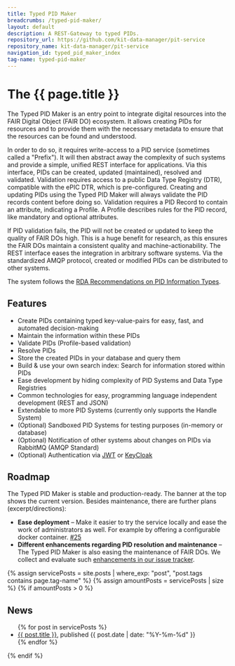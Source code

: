 ```yaml
---
title: Typed PID Maker
breadcrumbs: /typed-pid-maker/
layout: default
description: A REST-Gateway to typed PIDs.
repository_url: https://github.com/kit-data-manager/pit-service
repository_name: kit-data-manager/pit-service
navigation_id: typed_pid_maker_index
tag-name: typed-pid-maker
---
```


# The {{ page.title }}

The Typed PID Maker is an entry point to integrate digital resources into the FAIR Digital Object (FAIR DO) ecosystem.
It allows creating PIDs for resources and to provide them with the necessary metadata to ensure that the resources can be found and understood.

In order to do so, it requires write-access to a PID service (sometimes called a "Prefix").
It will then abstract away the complexity of such systems and provide a simple, unified REST interface for applications.
Via this interface, PIDs can be created, updated (maintained), resolved and validated.
Validation requires access to a public Data Type Registry (DTR), compatible with the ePIC DTR, which is pre-configured.
Creating and updating PIDs using the Typed PID Maker will always validate the PID records content before doing so.
Validation requires a PID Record to contain an attribute, indicating a Profile.
A Profile describes rules for the PID record, like mandatory and optional attributes.

If PID validation fails, the PID will not be created or updated to keep the quality of FAIR DOs high.
This is a huge benefit for research, as this ensures the FAIR DOs maintain a consistent quality and machine-actionability.
The REST interface eases the integration in arbitrary software systems.
Via the standardized AMQP protocol, created or modified PIDs can be distributed to other systems.

The system follows the [RDA Recommendations on PID Information Types](https://rd-alliance.org/group/pid-information-types-wg/outcomes/pid-information-types).

## Features

* Create PIDs containing typed key-value-pairs for easy, fast, and automated decision-making
* Maintain the information within these PIDs
* Validate PIDs (Profile-based validation)
* Resolve PIDs
* Store the created PIDs in your database and query them
* Build & use your own search index: Search for information stored within PIDs
* Ease development by hiding complexity of PID Systems and Data Type Registries
* Common technologies for easy, programming language independent development (REST and JSON)
* Extendable to more PID Systems (currently only supports the Handle System)
* (Optional) Sandboxed PID Systems for testing purposes (in-memory or database)
* (Optional) Notification of other systems about changes on PIDs via RabbitMQ (AMQP Standard)
* (Optional) Authentication via [JWT](https://jwt.io/introduction) or [KeyCloak](https://www.keycloak.org/)

## Roadmap

The Typed PID Maker is stable and production-ready. The banner at the top shows the current version. Besides maintenance, there are further plans (excerpt/directions):

* **Ease deployment** – Make it easier to try the service locally and ease the work of administrators as well. For example by offering a configurable docker container. [#25](https://github.com/kit-data-manager/pit-service/issues/25)
* **Different enhancements regarding PID resolution and maintenance** – The Typed PID Maker is also easing the maintenance of FAIR DOs. We collect and evaluate such [enhancements in our issue tracker](https://github.com/kit-data-manager/pit-service/issues?q=is%3Aissue+is%3Aopen+label%3Aenhancement).


{% assign servicePosts = site.posts | where_exp: "post", "post.tags contains page.tag-name" %}
{% assign amountPosts = servicePosts | size %}
{% if amountPosts > 0 %}
## News

<ul>
  {% for post in servicePosts %}
      <li><a href="/webpage/{{ post.url }}">{{ post.title }}</a>, published {{ post.date | date: "%Y-%m-%d" }}</li>
  {% endfor %}
</ul>
{% endif %}

